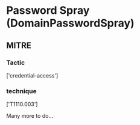 # Password Spray (DomainPasswordSpray)

## MITRE

### Tactic
['credential-access']

### technique
['T1110.003']

Many more to do...
